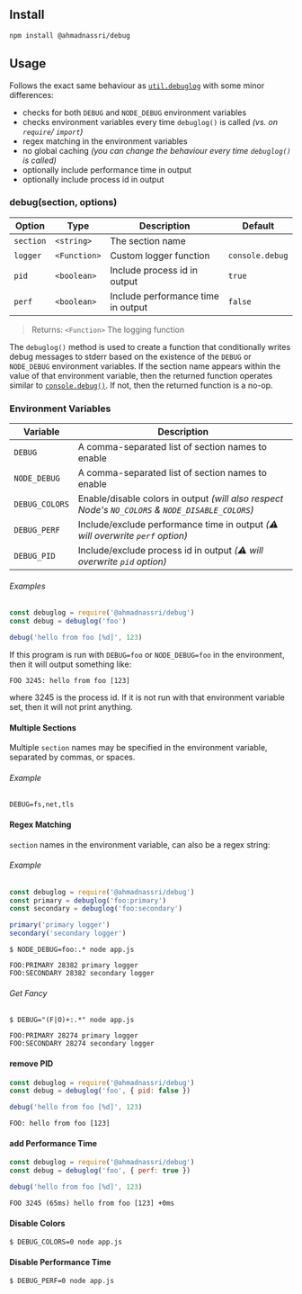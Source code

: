 ## Install

```bash
npm install @ahmadnassri/debug
```

## Usage

Follows the exact same behaviour as [`util.debuglog`][debuglog] with some minor differences:

- checks for both `DEBUG` and `NODE_DEBUG` environment variables
- checks environment variables every time `debuglog()` is called _(vs. on `require`/ `import`)_
- regex matching in the environment variables
- no global caching _(you can change the behaviour every time `debuglog()` is called)_
- optionally include performance time in output
- optionally include process id in output

### debug(section, options)

| Option    | Type         | Description                        | Default         |
| --------- | ------------ | ---------------------------------- | --------------- |
| `section` | `<string>`   | The section name                   |                 |
| `logger`  | `<Function>` | Custom logger function             | `console.debug` |
| `pid`     | `<boolean>`  | Include process id in output       | `true`          |
| `perf`    | `<boolean>`  | Include performance time in output | `false`         |

> Returns: `<Function>` The logging function

The `debuglog()` method is used to create a function that conditionally writes debug messages to stderr based on the existence of the `DEBUG` or `NODE_DEBUG` environment variables. If the section name appears within the value of that environment variable, then the returned function operates similar to [`console.debug()`][console-debug]. If not, then the returned function is a no-op.

### Environment Variables

| Variable       | Description                                                                                      |
| -------------- | ------------------------------------------------------------------------------------------------ |
| `DEBUG`        | A comma-separated list of section names to enable                                                |
| `NODE_DEBUG`   | A comma-separated list of section names to enable                                                |
| `DEBUG_COLORS` | Enable/disable colors in output _(will also respect Node's `NO_COLORS` & `NODE_DISABLE_COLORS`)_ |
| `DEBUG_PERF`   | Include/exclude performance time in output _(⚠️ will overwrite `perf` option)_                   |
| `DEBUG_PID`    | Include/exclude process id in output _(⚠️ will overwrite `pid` option)_                          |

###### Examples

```js
const debuglog = require('@ahmadnassri/debug')
const debug = debuglog('foo')

debug('hello from foo [%d]', 123)
```

If this program is run with `DEBUG=foo` or `NODE_DEBUG=foo` in the environment, then it will output something like:

```plain
FOO 3245: hello from foo [123]
```

where 3245 is the process id. If it is not run with that environment variable set, then it will not print anything.

#### Multiple Sections

Multiple `section` names may be specified in the environment variable, separated by commas, or spaces.

###### Example

```shell
DEBUG=fs,net,tls
```

#### Regex Matching

`section` names in the environment variable, can also be a regex string:

###### Example

```js
const debuglog = require('@ahmadnassri/debug')
const primary = debuglog('foo:primary')
const secondary = debuglog('foo:secondary')

primary('primary logger')
secondary('secondary logger')
```

```shell
$ NODE_DEBUG=foo:.* node app.js

FOO:PRIMARY 28382 primary logger
FOO:SECONDARY 28382 secondary logger
```

###### Get Fancy

```shell
$ DEBUG="(F|O)+:.*" node app.js

FOO:PRIMARY 28274 primary logger
FOO:SECONDARY 28274 secondary logger
```

#### remove PID

```js
const debuglog = require('@ahmadnassri/debug')
const debug = debuglog('foo', { pid: false })

debug('hello from foo [%d]', 123)
```

```plain
FOO: hello from foo [123]
```

#### add Performance Time

```js
const debuglog = require('@ahmadnassri/debug')
const debug = debuglog('foo', { perf: true })

debug('hello from foo [%d]', 123)
```

```plain
FOO 3245 (65ms) hello from foo [123] +0ms
```

#### Disable Colors

```shell
$ DEBUG_COLORS=0 node app.js
```

#### Disable Performance Time

```shell
$ DEBUG_PERF=0 node app.js
```

[debuglog]: https://nodejs.org/api/util.html#utildebuglogsection-callback
[console-debug]: https://nodejs.org/api/console.html#consoledebugdata-args
